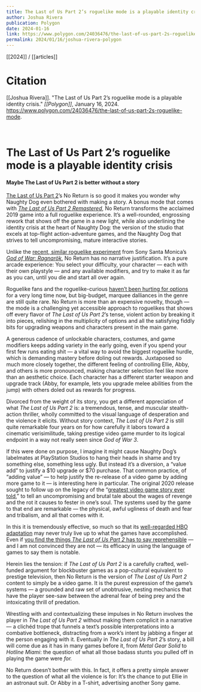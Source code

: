 ```yaml
---
title: The Last of Us Part 2’s roguelike mode is a playable identity crisis
author: Joshua Rivera
publication: Polygon
date: 2024-01-16
link: https://www.polygon.com/24036476/the-last-of-us-part-2s-roguelike-mode
permalink: 2024/01/16/joshua-rivera-polygon
---
```


[[2024]] / [[articles]]

# Citation

[[Joshua Rivera]]. "The Last of Us Part 2’s roguelike mode is a playable identity crisis." *[[Polygon]]*, January 16, 2024. <https://www.polygon.com/24036476/the-last-of-us-part-2s-roguelike-mode>.

<br>

# The Last of Us Part 2’s roguelike mode is a playable identity crisis

#### Maybe The Last of Us Part 2 is better without a story

[The Last of Us Part 2](https://www.polygon.com/reviews/2020/6/12/21288535/the-last-of-us-part-2-review-ps4-naughty-dog-ellie-joel-violence)’s No Return is so good it makes you wonder why Naughty Dog even bothered with making a story. A bonus mode that comes with [_The Last of Us Part 2 Remastered_](https://www.polygon.com/23966207/the-last-of-us-part-2-ps5-remastered-leak-psn), No Return transforms the acclaimed 2019 game into a full roguelike experience. It’s a well-rounded, engrossing rework that shows off the game in a new light, while also underlining the identity crisis at the heart of Naughty Dog: the version of the studio that excels at top-flight action-adventure games, and the Naughty Dog that strives to tell uncompromising, mature interactive stories.

Unlike the [recent, similar roguelike experiment](https://www.polygon.com/reviews/24001843/god-of-war-ragnarok-valhalla-review-roguelite-free-dlc) from Sony Santa Monica’s [_God of War: Ragnarök_](https://www.polygon.com/reviews/23438548/god-of-war-ragnarok-review-ps5-ps4-release-date), No Return has no narrative justification. It’s a pure arcade experience: You select your difficulty, your character — each with their own playstyle — and any available modifiers, and try to make it as far as you can, until you die and start all over again.

Roguelike fans and the roguelike-curious [haven’t been hurting for options](https://www.polygon.com/what-to-play/23313023/best-roguelikes-on-nintendo-switch-steam-playstation-xbox-pc) for a very long time now, but big-budget, marquee dalliances in the genre are still quite rare. No Return is more than an expensive novelty, though — the mode is a challenging yet accessible approach to roguelikes that shows off every flavor of _The Last of Us Part 2_’s tense, violent action by breaking it into pieces, relishing in the multiplicity of options and all the satisfying fiddly bits for upgrading weapons and characters present in the main game.

A generous cadence of unlockable characters, costumes, and game modifiers keeps adding variety in the early going, even if you spend your first few runs eating shit — a vital way to avoid the biggest roguelike hurdle, which is demanding mastery before doling out rewards. Juxtaposed so much more closely together, the different feeling of controlling Ellie, Abby, and others is more pronounced, making character selection feel like more than an aesthetic choice. Each character has a different starter weapon and upgrade track (Abby, for example, lets you upgrade melee abilities from the jump) with others doled out as rewards for progress.

Divorced from the weight of its story, you get a different appreciation of what _The Last of Us Part 2_ is: a tremendous, tense, and muscular stealth-action thriller, wholly committed to the visual language of desperation and the violence it elicits. Without story context, _The Last of Us Part 2_ is still quite remarkable four years on for how carefully it labors toward a cinematic verisimilitude, taking prestige video game murder to its logical endpoint in a way not really seen since _God of War 3_.

If this were done on purpose, I imagine it might cause Naughty Dog’s labelmates at PlayStation Studios to hang their heads in shame and try something else, something less ugly. But instead it’s a diversion, a “value add” to justify a $10 upgrade or $70 purchase. That common practice, of “adding value” — to help justify the re-release of a video game by adding more game to it — is interesting here in particular. The original 2020 release sought to follow up on the legacy of the “[greatest video game story ever told](https://www.polygon.com/gaming/23552202/last-of-us-greatest-video-game-status),” to tell an uncompromising and brutal tale about the wages of revenge and the rot it causes to fester in one’s soul. The systems used by the game to that end are remarkable — the physical, awful ugliness of death and fear and tribalism, and all that comes with it.

In this it is tremendously effective, so much so that its [well-regarded HBO adaptation](https://www.polygon.com/reviews/23547254/last-us-review-hbo-tv) may never truly live up to what the games have accomplished. Even if [you find the things _The Last of Us Part 2_ has to say reprehensible](https://www.polygon.com/2020/6/30/21307200/the-last-of-us-2-controversy-critics-press-naughty-dog-vice-review-leak-sony-ps4-playstation) — and I am not convinced they are not — its efficacy in using the language of games to say them is notable.

Herein lies the tension: if _The Last of Us Part 2_ is a carefully crafted, well-funded argument for blockbuster games as a pop-cultural equivalent to prestige television, then No Return is the version of _The Last of Us Part 2_ content to simply be a video game. It is the purest expression of the game’s systems — a grounded and raw set of unobtrusive, nesting mechanics that have the player see-saw between the adrenal fear of being prey and the intoxicating thrill of predation.

Wrestling with and contextualizing these impulses in No Return involves the player in _The Last of Us Part 2_ without making them complicit in a narrative — a clichéd trope that funnels a text’s possible interpretations into a combative bottleneck, distracting from a work’s intent by jabbing a finger at the person engaging with it. Eventually in _The Last of Us Part 2_’s story, a bill will come due as it has in many games before it, from _Metal Gear Solid_ to _Hotline Miami_: the question of what all those badass stunts you pulled off in playing the game were _for._

No Return doesn’t bother with this. In fact, it offers a pretty simple answer to the question of what all the violence is for: It’s the chance to put Ellie in an astronaut suit. Or Abby in a T-shirt, advertising another Sony game.
